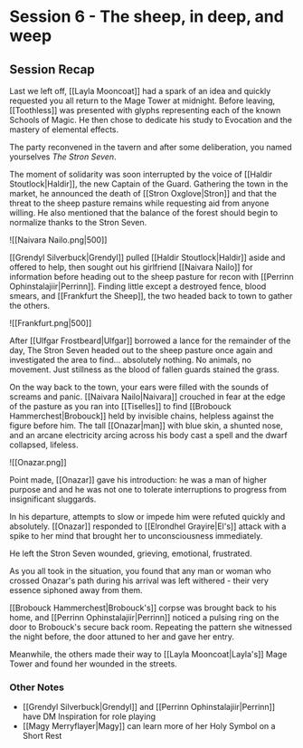 
# Session 6 - The sheep, in deep, and weep

## Session Recap

Last we left off, [[Layla Mooncoat]] had a spark of an idea and quickly requested you all return to the Mage Tower at midnight.  Before leaving, [[Toothless]] was presented with glyphs representing each of the known Schools of Magic.  He then chose to dedicate his study to Evocation and the mastery of elemental effects.

The party reconvened in the tavern and after some deliberation, you named yourselves _The Stron Seven_.

The moment of solidarity was soon interrupted by the voice of [[Haldir Stoutlock|Haldir]], the new Captain of the Guard. Gathering the town in the market, he announced the death of [[Stron Oxglove|Stron]] and that the threat to the sheep pasture remains while requesting aid from anyone willing.  He also mentioned that the balance of the forest should begin to normalize thanks to the Stron Seven.

![[Naivara Nailo.png|500]]

[[Grendyl Silverbuck|Grendyl]] pulled [[Haldir Stoutlock|Haldir]] aside and offered to help, then sought out his girlfriend [[Naivara Nailo]] for information before heading out to the sheep pasture for recon with [[Perrinn Ophinstalajiir|Perrinn]].  Finding little except a destroyed fence, blood smears, and [[Frankfurt the Sheep]], the two headed back to town to gather the others.

![[Frankfurt.png|500]]

After [[Ulfgar Frostbeard|Ulfgar]] borrowed a lance for the remainder of the day, The Stron Seven headed out to the sheep pasture once again and investigated the area to find... absolutely nothing.  No animals, no movement.  Just stillness as the blood of fallen guards stained the grass.

On the way back to the town, your ears were filled with the sounds of screams and panic.  [[Naivara Nailo|Naivara]] crouched in fear at the edge of the pasture as you ran into [[Tiselles]] to find [[Brobouck Hammerchest|Brobouck]] held by invisible chains, helpless against the figure before him.  The tall [[Onazar|man]] with blue skin, a shunted nose, and an arcane electricity arcing across his body cast a spell and the dwarf collapsed, lifeless. 

![[Onazar.png]]

Point made, [[Onazar]] gave his introduction: he was a man of higher purpose and and he was not one to tolerate interruptions to progress from insignificant sluggards.

In his departure, attempts to slow or impede him were refuted quickly and absolutely.  [[Onazar]] responded to [[Elrondhel Grayire|El's]] attack with a spike to her mind that brought her to unconsciousness immediately.

He left the Stron Seven wounded, grieving, emotional, frustrated.

As you all took in the situation, you found that any man or woman who crossed Onazar's path during his arrival was left withered - their very essence siphoned away from them.  

[[Brobouck Hammerchest|Brobouck's]] corpse was brought back to his home, and [[Perrinn Ophinstalajiir|Perrinn]] noticed a pulsing ring on the door to Brobouck's secure back room.  Repeating the pattern she witnessed the night before, the door attuned to her and gave her entry. 

Meanwhile, the others made their way to [[Layla Mooncoat|Layla's]] Mage Tower and found her wounded in the streets.

### Other Notes

- [[Grendyl Silverbuck|Grendyl]] and [[Perrinn Ophinstalajiir|Perrinn]] have DM Inspiration for role playing
- [[Magy Merryflayer|Magy]] can learn more of her Holy Symbol on a Short Rest